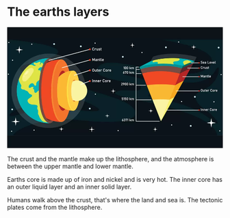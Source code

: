 # The earths layers

![layers](./Images/earth-core.jpg)

The crust and the mantle make up the lithosphere, and the atmosphere is between the upper mantle and lower mantle.

Earths core is made up of iron and nickel and is very hot. The inner core has an outer liquid layer and an inner solid layer.
 
Humans walk above the crust, that's where the land and sea is. The tectonic plates come from the lithosphere.